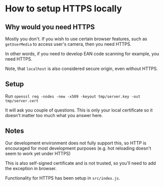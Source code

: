# How to setup HTTPS locally

## Why would you need HTTPS

Mostly you don't. If you wish to use certain browser features, such as `getUserMedia`
to access user's camera, then you need HTTPS.

In other words, if you need to develop EAN code scanning for example, you need HTTPS.

Note, that `localhost` is also considered secure origin, even without HTTPS.

## Setup

Run `openssl req -nodes -new -x509 -keyout tmp/server.key -out tmp/server.cert`

It will ask you couple of questions.
This is only your local certificate so it doesn't matter too much what you answer here.

## Notes

Our development environment does not fully support this, so HTTP is encouraged for most development purposes
(e.g. hot reloading doesn't seem to work yet under HTTPS)

This is also self-signed certificate and is not trusted, so you'll need to add the exception in browser.

Functionality for HTTPS has been setup in `src/index.js`.
